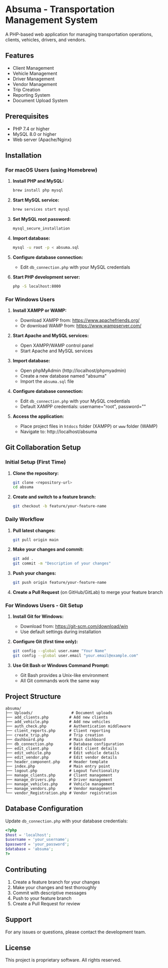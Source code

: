 # Absuma - Transportation Management System

A PHP-based web application for managing transportation operations, clients, vehicles, drivers, and vendors.

## Features

- Client Management
- Vehicle Management  
- Driver Management
- Vendor Management
- Trip Creation
- Reporting System
- Document Upload System

## Prerequisites

- PHP 7.4 or higher
- MySQL 8.0 or higher
- Web server (Apache/Nginx)

## Installation

### For macOS Users (using Homebrew)

1. **Install PHP and MySQL:**
   ```bash
   brew install php mysql
   ```

2. **Start MySQL service:**
   ```bash
   brew services start mysql
   ```

3. **Set MySQL root password:**
   ```bash
   mysql_secure_installation
   ```

4. **Import database:**
   ```bash
   mysql -u root -p < absuma.sql
   ```

5. **Configure database connection:**
   - Edit `db_connection.php` with your MySQL credentials

6. **Start PHP development server:**
   ```bash
   php -S localhost:8000
   ```

### For Windows Users

1. **Install XAMPP or WAMP:**
   - Download XAMPP from: https://www.apachefriends.org/
   - Or download WAMP from: https://www.wampserver.com/

2. **Start Apache and MySQL services:**
   - Open XAMPP/WAMP control panel
   - Start Apache and MySQL services

3. **Import database:**
   - Open phpMyAdmin (http://localhost/phpmyadmin)
   - Create a new database named "absuma"
   - Import the `absuma.sql` file

4. **Configure database connection:**
   - Edit `db_connection.php` with your MySQL credentials
   - Default XAMPP credentials: username="root", password=""

5. **Access the application:**
   - Place project files in `htdocs` folder (XAMPP) or `www` folder (WAMP)
   - Navigate to: http://localhost/absuma

## Git Collaboration Setup

### Initial Setup (First Time)

1. **Clone the repository:**
   ```bash
   git clone <repository-url>
   cd absuma
   ```

2. **Create and switch to a feature branch:**
   ```bash
   git checkout -b feature/your-feature-name
   ```

### Daily Workflow

1. **Pull latest changes:**
   ```bash
   git pull origin main
   ```

2. **Make your changes and commit:**
   ```bash
   git add .
   git commit -m "Description of your changes"
   ```

3. **Push your changes:**
   ```bash
   git push origin feature/your-feature-name
   ```

4. **Create a Pull Request** (on GitHub/GitLab) to merge your feature branch

### For Windows Users - Git Setup

1. **Install Git for Windows:**
   - Download from: https://git-scm.com/download/win
   - Use default settings during installation

2. **Configure Git (first time only):**
   ```bash
   git config --global user.name "Your Name"
   git config --global user.email "your.email@example.com"
   ```

3. **Use Git Bash or Windows Command Prompt:**
   - Git Bash provides a Unix-like environment
   - All Git commands work the same way

## Project Structure

```
absuma/
├── Uploads/                 # Document uploads
├── add_clients.php         # Add new clients
├── add_vehicle.php         # Add new vehicles
├── auth_check.php          # Authentication middleware
├── client_reports.php      # Client reporting
├── create_trip.php         # Trip creation
├── dashboard.php           # Main dashboard
├── db_connection.php       # Database configuration
├── edit_client.php         # Edit client details
├── edit_vehicle.php        # Edit vehicle details
├── edit_vendor.php         # Edit vendor details
├── header_component.php    # Header template
├── index.php               # Main entry point
├── logout.php              # Logout functionality
├── manage_clients.php      # Client management
├── manage_drivers.php      # Driver management
├── manage_vehicles.php     # Vehicle management
├── manage_vendors.php      # Vendor management
└── vendor_Registration.php # Vendor registration
```

## Database Configuration

Update `db_connection.php` with your database credentials:

```php
<?php
$host = 'localhost';
$username = 'your_username';
$password = 'your_password';
$database = 'absuma';
?>
```

## Contributing

1. Create a feature branch for your changes
2. Make your changes and test thoroughly
3. Commit with descriptive messages
4. Push to your feature branch
5. Create a Pull Request for review

## Support

For any issues or questions, please contact the development team.

## License

This project is proprietary software. All rights reserved.
